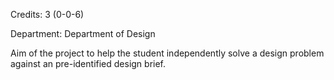 Credits: 3 (0-0-6)

Department: Department of Design

Aim of the project to help the student independently solve a design problem against an pre-identified design brief.